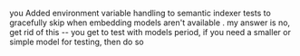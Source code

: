 you Added  environment variable handling to semantic indexer tests to gracefully skip when embedding models aren't available . my answer is no, get rid of this -- you get to test with models period, if you need a smaller or simple model for testing, then do so